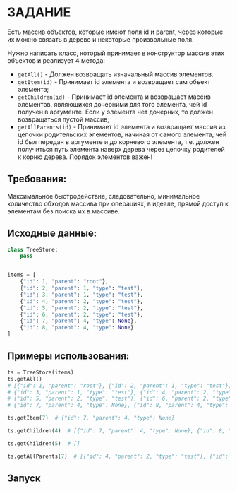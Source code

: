 # ЗАДАНИЕ

Есть массив объектов, которые имеют поля id и parent, через которые их можно связать в дерево и некоторые произвольные
поля.

Нужно написать класс, который принимает в конструктор массив этих объектов и реализует 4 метода:

- `getAll()` - Должен возвращать изначальный массив элементов.
- `getItem(id)` - Принимает id элемента и возвращает сам объект элемента;
- `getChildren(id)` - Принимает id элемента и возвращает массив элементов, являющихся дочерними для того элемента,
  чей id получен в аргументе. Если у элемента нет дочерних, то должен возвращаться пустой массив;
- `getAllParents(id)` - Принимает id элемента и возвращает массив из цепочки родительских элементов,
  начиная от самого элемента, чей id был передан в аргументе и до корневого элемента,
  т.е. должен получиться путь элемента наверх дерева через цепочку родителей к корню дерева. Порядок элементов важен!

## Требования:

Максимальное быстродействие, следовательно, минимальное количество обходов массива при операциях,
в идеале, прямой доступ к элементам без поиска их в массиве.

## Исходные данные:

```python
class TreeStore:
    pass


items = [
    {"id": 1, "parent": "root"},
    {"id": 2, "parent": 1, "type": "test"},
    {"id": 3, "parent": 1, "type": "test"},
    {"id": 4, "parent": 2, "type": "test"},
    {"id": 5, "parent": 2, "type": "test"},
    {"id": 6, "parent": 2, "type": "test"},
    {"id": 7, "parent": 4, "type": None},
    {"id": 8, "parent": 4, "type": None}
]

```

## Примеры использования:

```python
ts = TreeStore(items)
ts.getAll()
# [{"id": 1, "parent": "root"}, {"id": 2, "parent": 1, "type": "test"},
# {"id": 3, "parent": 1, "type": "test"}, {"id": 4, "parent": 2, "type": "test"},
# {"id": 5, "parent": 2, "type": "test"}, {"id": 6, "parent": 2, "type": "test"},
# {"id": 7, "parent": 4, "type": None}, {"id": 8, "parent": 4, "type": None}]

ts.getItem(7)  # {"id": 7, "parent": 4, "type": None}

ts.getChildren(4)  # [{"id": 7, "parent": 4, "type": None}, {"id": 8, "parent": 4, "type": None}]

ts.getChildren(5)  # []

ts.getAllParents(7)  # [{"id": 4, "parent": 2, "type": "test"}, {"id": 2, "parent": 1, "type": "test"}, {"id": 1, "parent": "root"}]
```


## Запуск

